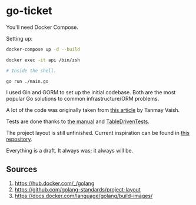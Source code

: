 # go-ticket
You'll need Docker Compose.

Setting up:
```sh
docker-compose up -d --build

docker exec -it api /bin/zsh

# Inside the shell.

go run ./main.go
```

I used Gin and GORM to set up the initial codebase. Both are the most popular Go solutions to common infrastructure/ORM problems.

A lot of the code was originally taken from [this article](https://tanmay-vaish.hashnode.dev/how-to-implement-authentication-and-authorization-in-golang) by Tanmay Vaish.

Tests are done thanks to [the manual](https://go.dev/doc/tutorial/add-a-test) and [TableDrivenTests](https://github.com/golang/go/wiki/TableDrivenTests).

The project layout is still unfinished. Current inspiration can be found in [this repository](https://github.com/golang-standards/project-layout/tree/master).

Everything is a draft. It always was; it always will be.

## Sources
1. https://hub.docker.com/_/golang
2. https://github.com/golang-standards/project-layout
3. https://docs.docker.com/language/golang/build-images/
